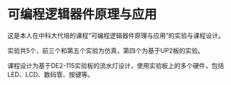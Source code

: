 # 可编程逻辑器件原理与应用

这是本人在中科大代培的课程“可编程逻辑器件原理与应用”的实验与课程设计。

实验共5个，前三个和第五个实验为仿真，第四个为基于UP2板的实验。

课程设计为基于DE2-115实验板的流水灯设计，使用实验板上的多个硬件，包括LED、LCD、数码管、按键等。
